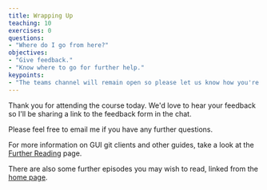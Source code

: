 ```yaml
---
title: Wrapping Up
teaching: 10
exercises: 0
questions:
- "Where do I go from here?"
objectives:
- "Give feedback."
- "Know where to go for further help."
keypoints:
- "The teams channel will remain open so please let us know how you're doing."
---
```


Thank you for attending the course today. We'd love to hear your feedback so I'll be sharing a link to the feedback form in the chat.

Please feel free to email me if you have any further questions.

For more information on GUI git clients and other guides, take a look at the [Further Reading](../further-reading/index.html) page.

There are also some further episodes you may wish to read, linked from the [home page](../).
